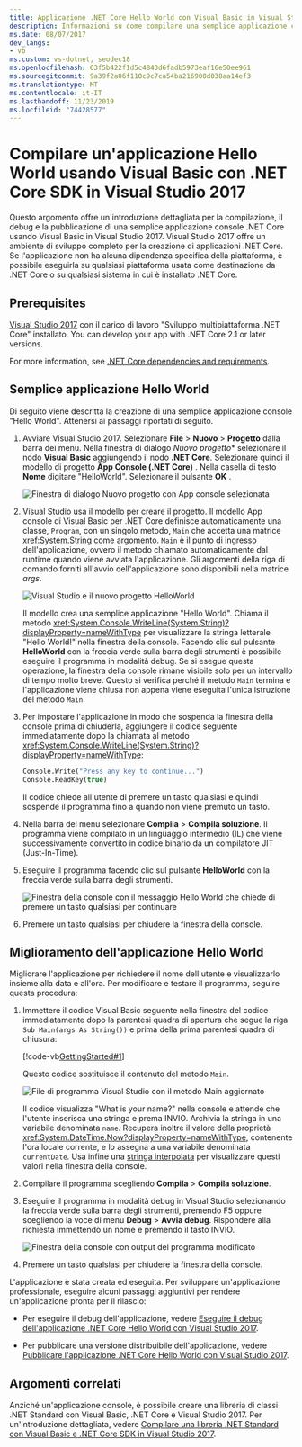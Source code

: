 ```yaml
---
title: Applicazione .NET Core Hello World con Visual Basic in Visual Studio 2017
description: Informazioni su come compilare una semplice applicazione console .NET Core con Visual Basic usando Visual Studio 2017.
ms.date: 08/07/2017
dev_langs:
- vb
ms.custom: vs-dotnet, seodec18
ms.openlocfilehash: 63f5b422f1d5c4843d6fadb5973eaf16e50ee961
ms.sourcegitcommit: 9a39f2a06f110c9c7ca54ba216900d038aa14ef3
ms.translationtype: MT
ms.contentlocale: it-IT
ms.lasthandoff: 11/23/2019
ms.locfileid: "74428577"
---
```

# <a name="build-a-visual-basic-hello-world-application-with-the-net-core-sdk-in-visual-studio-2017"></a>Compilare un'applicazione Hello World usando Visual Basic con .NET Core SDK in Visual Studio 2017

Questo argomento offre un'introduzione dettagliata per la compilazione, il debug e la pubblicazione di una semplice applicazione console .NET Core usando Visual Basic in Visual Studio 2017. Visual Studio 2017 offre un ambiente di sviluppo completo per la creazione di applicazioni .NET Core. Se l'applicazione non ha alcuna dipendenza specifica della piattaforma, è possibile eseguirla su qualsiasi piattaforma usata come destinazione da .NET Core o su qualsiasi sistema in cui è installato .NET Core.

## <a name="prerequisites"></a>Prerequisites

[Visual Studio 2017](https://aka.ms/vsdownload?utm_source=mscom&utm_campaign=msdocs) con il carico di lavoro "Sviluppo multipiattaforma .NET Core" installato. You can develop your app with .NET Core 2.1 or later versions.

For more information, see [.NET Core dependencies and requirements](../install/dependencies.md?tabs=netcore30&pivots=os-windows).

## <a name="a-simple-hello-world-application"></a>Semplice applicazione Hello World

Di seguito viene descritta la creazione di una semplice applicazione console "Hello World". Attenersi ai passaggi riportati di seguito.

1. Avviare Visual Studio 2017. Selezionare **File** > **Nuovo** > **Progetto** dalla barra dei menu. Nella finestra di dialogo *Nuovo progetto** selezionare il nodo **Visual Basic** aggiungendo il nodo **.NET Core**. Selezionare quindi il modello di progetto **App Console (.NET Core)** . Nella casella di testo **Nome** digitare "HelloWorld". Selezionare il pulsante **OK** .

   ![Finestra di dialogo Nuovo progetto con App console selezionata](./media/vb-with-visual-studio/visual-studio-new-project.png)

1. Visual Studio usa il modello per creare il progetto. Il modello App console di Visual Basic per .NET Core definisce automaticamente una classe, `Program`, con un singolo metodo, `Main` che accetta una matrice <xref:System.String> come argomento. `Main` è il punto di ingresso dell'applicazione, ovvero il metodo chiamato automaticamente dal runtime quando viene avviata l'applicazione. Gli argomenti della riga di comando forniti all'avvio dell'applicazione sono disponibili nella matrice *args*.

   ![Visual Studio e il nuovo progetto HelloWorld](./media/vb-with-visual-studio/visual-studio-main-window.png)

   Il modello crea una semplice applicazione "Hello World". Chiama il metodo <xref:System.Console.WriteLine(System.String)?displayProperty=nameWithType> per visualizzare la stringa letterale "Hello World!" nella finestra della console. Facendo clic sul pulsante **HelloWorld** con la freccia verde sulla barra degli strumenti è possibile eseguire il programma in modalità debug. Se si esegue questa operazione, la finestra della console rimane visibile solo per un intervallo di tempo molto breve. Questo si verifica perché il metodo `Main` termina e l'applicazione viene chiusa non appena viene eseguita l'unica istruzione del metodo `Main`.

1. Per impostare l'applicazione in modo che sospenda la finestra della console prima di chiuderla, aggiungere il codice seguente immediatamente dopo la chiamata al metodo <xref:System.Console.WriteLine(System.String)?displayProperty=nameWithType>:

   ```vb
   Console.Write("Press any key to continue...")
   Console.ReadKey(true)
   ```

   Il codice chiede all'utente di premere un tasto qualsiasi e quindi sospende il programma fino a quando non viene premuto un tasto.

1. Nella barra dei menu selezionare **Compila** > **Compila soluzione**. Il programma viene compilato in un linguaggio intermedio (IL) che viene successivamente convertito in codice binario da un compilatore JIT (Just-In-Time).

1. Eseguire il programma facendo clic sul pulsante **HelloWorld** con la freccia verde sulla barra degli strumenti.

   ![Finestra della console con il messaggio Hello World che chiede di premere un tasto qualsiasi per continuare](./media/with-visual-studio/hello-world-console.png)

1. Premere un tasto qualsiasi per chiudere la finestra della console.

## <a name="enhancing-the-hello-world-application"></a>Miglioramento dell'applicazione Hello World

Migliorare l'applicazione per richiedere il nome dell'utente e visualizzarlo insieme alla data e all'ora. Per modificare e testare il programma, seguire questa procedura:

1. Immettere il codice Visual Basic seguente nella finestra del codice immediatamente dopo la parentesi quadra di apertura che segue la riga `Sub Main(args As String())` e prima della prima parentesi quadra di chiusura:

   [!code-vb[GettingStarted#1](../../../samples/snippets/core/tutorials/vb-with-visual-studio/helloworld.vb#1)]

   Questo codice sostituisce il contenuto del metodo `Main`.

   ![File di programma Visual Studio con il metodo Main aggiornato](./media/vb-with-visual-studio/visual-basic-code-window.png)

   Il codice visualizza "What is your name?" nella console e attende che l'utente inserisca una stringa e prema INVIO. Archivia la stringa in una variabile denominata `name`. Recupera inoltre il valore della proprietà <xref:System.DateTime.Now?displayProperty=nameWithType>, contenente l'ora locale corrente, e lo assegna a una variabile denominata `currentDate`. Usa infine una [stringa interpolata](../../visual-basic/programming-guide/language-features/strings/interpolated-strings.md) per visualizzare questi valori nella finestra della console.

1. Compilare il programma scegliendo **Compila** > **Compila soluzione**.

1. Eseguire il programma in modalità debug in Visual Studio selezionando la freccia verde sulla barra degli strumenti, premendo F5 oppure scegliendo la voce di menu **Debug** > **Avvia debug**. Rispondere alla richiesta immettendo un nome e premendo il tasto INVIO.

   ![Finestra della console con output del programma modificato](./media/with-visual-studio/hello-world-update.png)

1. Premere un tasto qualsiasi per chiudere la finestra della console.

L'applicazione è stata creata ed eseguita. Per sviluppare un'applicazione professionale, eseguire alcuni passaggi aggiuntivi per rendere un'applicazione pronta per il rilascio:

- Per eseguire il debug dell'applicazione, vedere [Eseguire il debug dell'applicazione .NET Core Hello World con Visual Studio 2017](debugging-with-visual-studio.md).

- Per pubblicare una versione distribuibile dell'applicazione, vedere [Pubblicare l'applicazione .NET Core Hello World con Visual Studio 2017](publishing-with-visual-studio.md).

## <a name="related-topics"></a>Argomenti correlati

Anziché un'applicazione console, è possibile creare una libreria di classi .NET Standard con Visual Basic, .NET Core e Visual Studio 2017. Per un'introduzione dettagliata, vedere [Compilare una libreria .NET Standard con Visual Basic e .NET Core SDK in Visual Studio 2017](vb-library-with-visual-studio.md).
